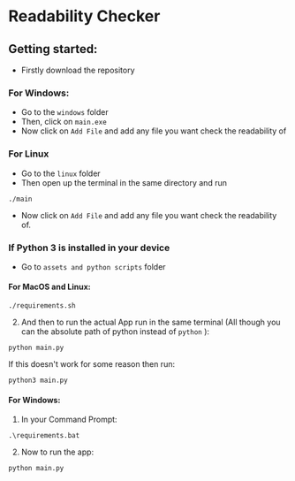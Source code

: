 # Readability Checker

## Getting started:
- Firstly download the repository

### For Windows:
- Go to the `windows` folder
- Then, click on `main.exe`
- Now click on `Add File` and add any file you want check the readability of

### For Linux
- Go to the `linux` folder
- Then open up the terminal in the same directory and run
```
./main
```
- Now click on `Add File` and add any file you want check the readability of.

### If Python 3 is installed in your device
- Go to `assets and python scripts` folder
#### For MacOS and Linux:
```
./requirements.sh
```
2) And then to run the actual App run in the same terminal (All though you can the absolute path of python instead of `python` ):
```
python main.py
```
If this doesn't work for some reason then run:
```
python3 main.py
```
#### For Windows:
1) In your Command Prompt:
```
.\requirements.bat
```
2) Now to run the app:
```
python main.py
```
